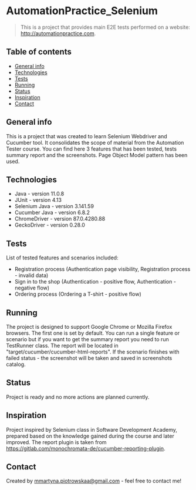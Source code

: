 # AutomationPractice_Selenium
> This is a project that provides main E2E tests performed on a website: http://automationpractice.com.

## Table of contents
* [General info](#general-info)
* [Technologies](#technologies)
* [Tests](#tests)
* [Running](#running)
* [Status](#status)
* [Inspiration](#inspiration)
* [Contact](#contact)

## General info
This is a project that was created to learn Selenium Webdriver and Cucumber tool. It consolidates the scope of material from the Automation Tester course. You can find here 3 features that has been tested, tests summary report and the screenshots. Page Object Model pattern has been used.

## Technologies
* Java - version 11.0.8
* JUnit - version 4.13
* Selenium Java - version 3.141.59
* Cucumber Java - version 6.8.2
* ChromeDriver - version 87.0.4280.88
* GeckoDriver - version 0.28.0

## Tests
List of tested features and scenarios included:
* Registration process (Authentication page visibility, Registration process - invalid data)
* Sign in to the shop (Authentication - positive flow, Authentication - negative flow)
* Ordering process (Ordering a T-shirt - positive flow)

## Running
The project is designed to support Google Chrome or Mozilla Firefox browsers. The first one is set by default.
You can run a single feature or scenario but if you want to get the summary report you need to run TestRunner class.
The report will be located in "target/cucumber/cucumber-html-reports".
If the scenario finishes with failed status - the screenshot will be taken and saved in screenshots catalog.

## Status
Project is ready and no more actions are planned currently.

## Inspiration
Project inspired by Selenium class in Software Development Academy, prepared based on the knowledge gained during the course and later improved.
The report plugin is taken from https://gitlab.com/monochromata-de/cucumber-reporting-plugin.

## Contact
Created by mmartyna.piotrowskaa@gmail.com - feel free to contact me!
